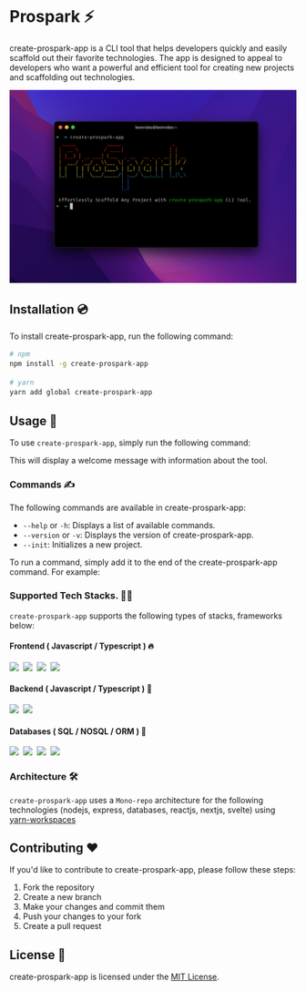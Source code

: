 # Prospark ⚡️

create-prospark-app is a CLI tool that helps developers quickly and easily scaffold out their favorite technologies. The app is designed to appeal to developers who want a powerful and efficient tool for creating new projects and scaffolding out technologies.

![prospark](https://github.com/Benrobo/prospark/blob/main/markdown-assets/pp-cli.png?raw=true)

## Installation 💿

To install create-prospark-app, run the following command:

```bash
# npm
npm install -g create-prospark-app

# yarn
yarn add global create-prospark-app
```

## Usage 🚦

To use `create-prospark-app`, simply run the following command:

This will display a welcome message with information about the tool.

### Commands ✍️

The following commands are available in create-prospark-app:

- `--help` or `-h`: Displays a list of available commands.
- `--version` or `-v`: Displays the version of create-prospark-app.
- `--init`: Initializes a new project.

To run a command, simply add it to the end of the create-prospark-app command. For example:

### Supported Tech Stacks. 👨‍🔧

`create-prospark-app` supports the following types of stacks, frameworks below:

#### Frontend ( Javascript / Typescript ) 🔥

<p align="left">
<a target="_blank" href="https://react.dev/"><img src="https://img.shields.io/badge/REACT-green?style=for-the-badge&color=2196F3" /></a>&nbsp;
<a target="_blank" href="https://nextjs.org/"><img src="https://img.shields.io/badge/NextJS-dark?style=for-the-badge&color=607D8B" /></a>&nbsp;
<a target="_blank" href="https://svelte.dev/"><img src="https://img.shields.io/badge/Svelte-dark?style=for-the-badge&color=e53935" /></a>&nbsp;
<a target="_blank" href="https://developer.mozilla.org/en-US/"><img src="https://img.shields.io/badge/VanillaJS-dark?style=for-the-badge&color=yellow" /></a>&nbsp;
</p>

#### Backend ( Javascript / Typescript ) 🔐

<p align="left">
<a target="_blank" href="https://expressjs.com/"><img src="https://img.shields.io/badge/Nodejs/Express-green?style=for-the-badge&color=00796B" /></a>&nbsp;
<a target="_blank" href="https://nextjs.org/docs/api-routes/introduction"><img src="https://img.shields.io/badge/NextJS-dark?style=for-the-badge&color=607D8B" /></a>&nbsp;
</p>

#### Databases ( SQL / NOSQL / ORM ) 💾

<p align="left">
<a target="_blank" href="https://www.mongodb.com/"><img src="https://img.shields.io/badge/MongoDB-green?style=for-the-badge&color=00796B" /></a>&nbsp;
<a target="_blank" href="https://www.mysql.com/"><img src="https://img.shields.io/badge/MYSQL-dark?style=for-the-badge&color=fff" /></a>&nbsp;
  <a target="_blank" href="https://www.postgresql.org/"><img src="https://img.shields.io/badge/Postgresql-orange?style=for-the-badge&color=283593" /></a>&nbsp;
<a target="_blank" href="https://www.prisma.io/"><img src="https://img.shields.io/badge/PRISMA-green?style=for-the-badge&color=2196F3" /></a>&nbsp;
</p>

### Architecture 🛠

`create-prospark-app` uses a `Mono-repo` architecture for the following technologies (nodejs, express, databases, reactjs, nextjs, svelte) using [yarn-workspaces](https://classic.yarnpkg.com/lang/en/docs/workspaces/)

## Contributing ❤️

If you'd like to contribute to create-prospark-app, please follow these steps:

1. Fork the repository
2. Create a new branch
3. Make your changes and commit them
4. Push your changes to your fork
5. Create a pull request

## License 🧐

create-prospark-app is licensed under the [MIT License](https://opensource.org/licenses/MIT).
